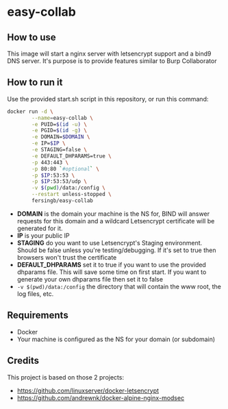 # easy-collab

## How to use


This image will start a nginx server with letsencrypt support and a bind9 DNS server. It's purpose is to provide features similar to Burp Collaborator

## How to run it

Use the provided start.sh script in this repository, or run this command:

```bash
docker run -d \
        --name=easy-collab \
        -e PUID=$(id -u) \
        -e PGID=$(id -g) \
        -e DOMAIN=$DOMAIN \
        -e IP=$IP \
        -e STAGING=false \
        -e DEFAULT_DHPARAMS=true \
        -p 443:443 \
        -p 80:80 `#optional` \
        -p $IP:53:53 \
        -p $IP:53:53/udp \
        -v $(pwd)/data:/config \
        --restart unless-stopped \
        fersingb/easy-collab
```

- **DOMAIN** is the domain your machine is the NS for, BIND will answer requests for this domain and a wildcard Letsencrypt certificate will be generated for it.
- **IP** is your public IP
- **STAGING** do you want to use Letsencrypt's Staging environment. Should be false unless you're testing/debugging. If it's set to true then browsers won't trust the certificate
- **DEFAULT_DHPARAMS** set it to true if you want to use the provided dhparams file. This will save some time on first start. If you want to generate your own dhparams file then set it to false
- `-v $(pwd)/data:/config` the directory that will contain the www root, the log files, etc.


## Requirements
- Docker
- Your machine is configured as the NS for your domain (or subdomain)

## Credits
This project is based on those 2 projects:
- https://github.com/linuxserver/docker-letsencrypt
- https://github.com/andrewnk/docker-alpine-nginx-modsec

